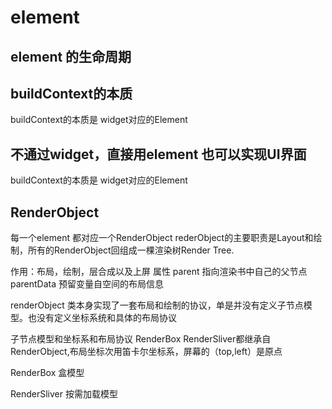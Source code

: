 # element 

## element 的生命周期

## buildContext的本质
buildContext的本质是 widget对应的Element


## 不通过widget，直接用element 也可以实现UI界面
buildContext的本质是 widget对应的Element

## RenderObject
每一个element 都对应一个RenderObject
rederObject的主要职责是Layout和绘制，所有的RenderObject回组成一棵渲染树Render Tree.

作用：布局，绘制，层合成以及上屏
属性
parent
   指向渲染书中自己的父节点
parentData
   预留变量自空间的布局信息

renderObject 类本身实现了一套布局和绘制的协议，单是并没有定义子节点模型。也没有定义坐标系统和具体的布局协议


子节点模型和坐标系和布局协议 
RenderBox RenderSliver都继承自RenderObject,布局坐标次用笛卡尔坐标系，屏幕的（top,left）是原点

RenderBox 盒模型

RenderSliver 按需加载模型